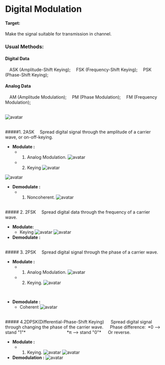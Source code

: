 <script type="text/javascript" src="http://cdn.mathjax.org/mathjax/latest/MathJax.js?config=default"></script>
# Digital Modulation

#### Target:
Make the signal suitable for transmission in channel.
<br>

### Usual Methods:
#### Digital Data
&#8195;ASK (Amplitude-Shift Keying);
&#8195;FSK (Frequency-Shift Keying);
&#8195;PSK (Phase-Shift Keying);

#### Analog Data
&#8195;AM (Amplitude Modulation);
&#8195;PM (Phase Modulation);
&#8195;FM (Frequency Modulation);
<br><br>

![avatar](source/Summary.jpg)

<br>
#####1. 2ASK
&#8195;Spread digital signal through the amplitude of a carrier wave, or on-off-keying.


+ **Modulate :**
  - 1. Analog Modulation.
![avatar](source/ASK.png)
  - 2. Keying
![avatar](source/ASK_2.png)

![avatar](source/ASK-modulation.jpg)

+ **Demodulate :**
  - 1. Noncoherent.
![avatar](source/2ASK-Demodulation.png)
<br>
##### 2. 2FSK
&#8195;Spread digital data through the frequency of a carrier wave.


+ **Modulate:**
  - Keying
![avatar](source/FSK.png)
![avatar](source/2FSK-modulation.gif)
+ **Demodulate :**

<br>
##### 3. 2PSK
&#8195;Spread digital signal through the phase of a carrier wave.


+ **Modulate :**
  - 1. Analog Modulation.
![avatar](source/PSK.png)
  - 2. Keying.
![avatar](source/PSK2.png)
<br>

+ **Demodulate :**
  - Coherent
  ![avatar](source/2PSK-demodulation.png)
<br>
##### 4.2DPSK(Differential-Phase-Shift Keying)
&#8195; Spread digital signal through changing the phase of the carrier wave.
&#8195; Phase difference:&#8194;*0 --> stand "1"*
&#8195;&#8195;&#8195;&#8195;&#8195;&#8195;&#8195;&#8195;&#8194;&#8194; *π --> stand "0"*
&#8195; Or reverse.

+ **Modulate :**
  - 1. Keying.
 ![avatar](source/2DPSK.png) 
 ![avatar](source/2DPSK-modulation.png)
+ **Demodulation :**
 ![avatar](source/2DPSK-demodulation.png)
